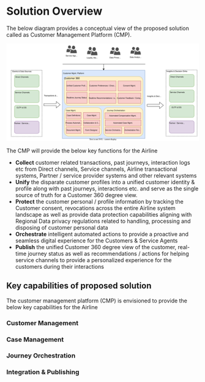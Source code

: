 # Solution Overview
The below diagram provides a conceptual view of the proposed solution called as Customer Management Platform (CMP).

![Solution Conceptual View](Customer_Mgmt_Platform_Arch_Katas-CMP_Simplified_Conceptual.svg)

The CMP will provide the below key functions for the Airline

- **Collect** customer related transactions, past journeys, interaction logs etc from Direct channels, Service channels, Airline transactional systems, Partner / service provider systems and other relevant systems
- **Unify** the disparate customer profiles into a unified customer identity & profile along with past journeys, interactions etc. and serve as the single source of truth for a Customer 360 degree view.
- **Protect** the customer personal / profile information by tracking the Customer consent, revocations across the entire Airline system landscape as well as provide data protection capabilities aligning with Regional Data privacy regulations related to handling, processing and disposing of customer personal data
- **Orchestrate** intelligent automated actions to provide a proactive and seamless digital experience for the Customers & Service Agents
- **Publish** the unified Customer 360 degree view of the customer, real-time journey status as well as recommendations / actions for helping service channels to provide a personalized experience for the customers during their interactions

## Key capabilities of proposed solution

The customer management platform (CMP) is envisioned to provide the below key capabilities for the Airline

### Customer Management

### Case Management

### Journey Orchestration

### Integration & Publishing

